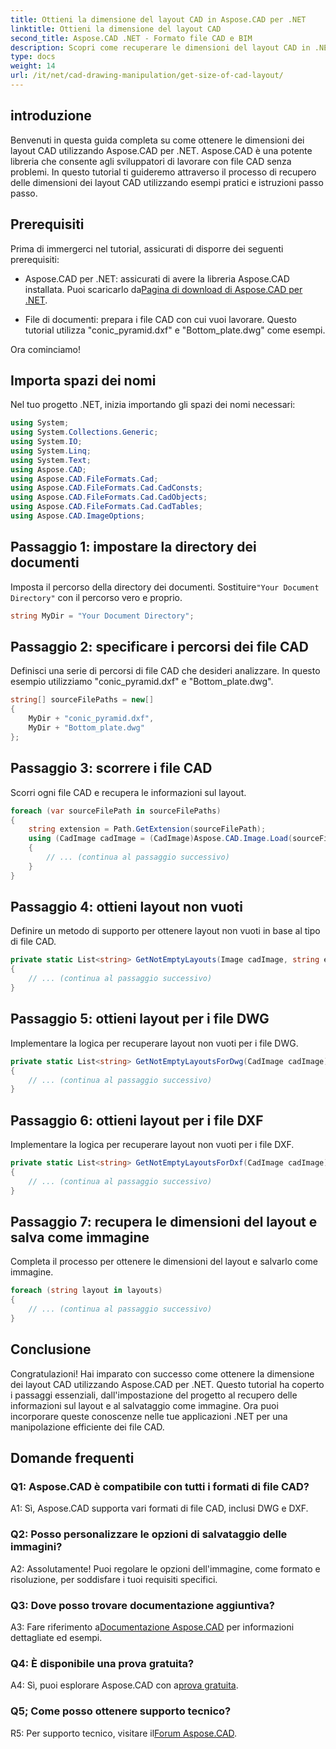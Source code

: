 ```yaml
---
title: Ottieni la dimensione del layout CAD in Aspose.CAD per .NET
linktitle: Ottieni la dimensione del layout CAD
second_title: Aspose.CAD .NET - Formato file CAD e BIM
description: Scopri come recuperare le dimensioni del layout CAD in .NET utilizzando Aspose.CAD. Segui la nostra guida passo passo per una manipolazione efficiente dei file CAD.
type: docs
weight: 14
url: /it/net/cad-drawing-manipulation/get-size-of-cad-layout/
---
```

## introduzione

Benvenuti in questa guida completa su come ottenere le dimensioni dei layout CAD utilizzando Aspose.CAD per .NET. Aspose.CAD è una potente libreria che consente agli sviluppatori di lavorare con file CAD senza problemi. In questo tutorial ti guideremo attraverso il processo di recupero delle dimensioni dei layout CAD utilizzando esempi pratici e istruzioni passo passo.

## Prerequisiti

Prima di immergerci nel tutorial, assicurati di disporre dei seguenti prerequisiti:

-  Aspose.CAD per .NET: assicurati di avere la libreria Aspose.CAD installata. Puoi scaricarlo da[Pagina di download di Aspose.CAD per .NET](https://releases.aspose.com/cad/net/).

- File di documenti: prepara i file CAD con cui vuoi lavorare. Questo tutorial utilizza "conic_pyramid.dxf" e "Bottom_plate.dwg" come esempi.

Ora cominciamo!

## Importa spazi dei nomi

Nel tuo progetto .NET, inizia importando gli spazi dei nomi necessari:

```csharp
using System;
using System.Collections.Generic;
using System.IO;
using System.Linq;
using System.Text;
using Aspose.CAD;
using Aspose.CAD.FileFormats.Cad;
using Aspose.CAD.FileFormats.Cad.CadConsts;
using Aspose.CAD.FileFormats.Cad.CadObjects;
using Aspose.CAD.FileFormats.Cad.CadTables;
using Aspose.CAD.ImageOptions;
```

## Passaggio 1: impostare la directory dei documenti

 Imposta il percorso della directory dei documenti. Sostituire`"Your Document Directory"` con il percorso vero e proprio.

```csharp
string MyDir = "Your Document Directory";
```

## Passaggio 2: specificare i percorsi dei file CAD

Definisci una serie di percorsi di file CAD che desideri analizzare. In questo esempio utilizziamo "conic_pyramid.dxf" e "Bottom_plate.dwg".

```csharp
string[] sourceFilePaths = new[]
{
    MyDir + "conic_pyramid.dxf",
    MyDir + "Bottom_plate.dwg"
};
```

## Passaggio 3: scorrere i file CAD

Scorri ogni file CAD e recupera le informazioni sul layout.

```csharp
foreach (var sourceFilePath in sourceFilePaths)
{
    string extension = Path.GetExtension(sourceFilePath);
    using (CadImage cadImage = (CadImage)Aspose.CAD.Image.Load(sourceFilePath))
    {
        // ... (continua al passaggio successivo)
    }
}
```

## Passaggio 4: ottieni layout non vuoti

Definire un metodo di supporto per ottenere layout non vuoti in base al tipo di file CAD.

```csharp
private static List<string> GetNotEmptyLayouts(Image cadImage, string extension)
{
    // ... (continua al passaggio successivo)
}
```

## Passaggio 5: ottieni layout per i file DWG

Implementare la logica per recuperare layout non vuoti per i file DWG.

```csharp
private static List<string> GetNotEmptyLayoutsForDwg(CadImage cadImage)
{
    // ... (continua al passaggio successivo)
}
```

## Passaggio 6: ottieni layout per i file DXF

Implementare la logica per recuperare layout non vuoti per i file DXF.

```csharp
private static List<string> GetNotEmptyLayoutsForDxf(CadImage cadImage)
{
    // ... (continua al passaggio successivo)
}
```

## Passaggio 7: recupera le dimensioni del layout e salva come immagine

Completa il processo per ottenere le dimensioni del layout e salvarlo come immagine.

```csharp
foreach (string layout in layouts)
{
    // ... (continua al passaggio successivo)
}
```

## Conclusione

Congratulazioni! Hai imparato con successo come ottenere la dimensione dei layout CAD utilizzando Aspose.CAD per .NET. Questo tutorial ha coperto i passaggi essenziali, dall'impostazione del progetto al recupero delle informazioni sul layout e al salvataggio come immagine. Ora puoi incorporare queste conoscenze nelle tue applicazioni .NET per una manipolazione efficiente dei file CAD.

## Domande frequenti

### Q1: Aspose.CAD è compatibile con tutti i formati di file CAD?

A1: Sì, Aspose.CAD supporta vari formati di file CAD, inclusi DWG e DXF.

### Q2: Posso personalizzare le opzioni di salvataggio delle immagini?

A2: Assolutamente! Puoi regolare le opzioni dell'immagine, come formato e risoluzione, per soddisfare i tuoi requisiti specifici.

### Q3: Dove posso trovare documentazione aggiuntiva?

 A3: Fare riferimento a[Documentazione Aspose.CAD](https://reference.aspose.com/cad/net/) per informazioni dettagliate ed esempi.

### Q4: È disponibile una prova gratuita?

 A4: Sì, puoi esplorare Aspose.CAD con a[prova gratuita](https://releases.aspose.com/).

### Q5; Come posso ottenere supporto tecnico?

 R5: Per supporto tecnico, visitare il[Forum Aspose.CAD](https://forum.aspose.com/c/cad/19).